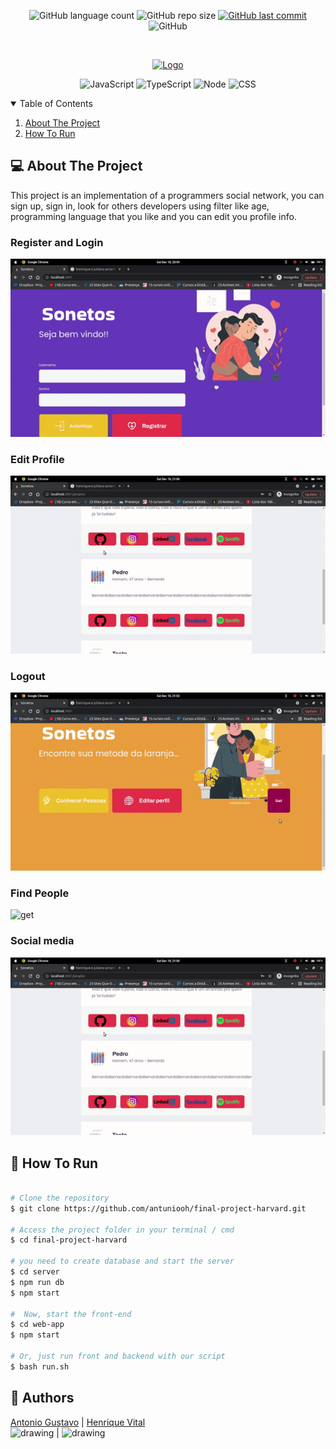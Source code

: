<p align="center">
  <img alt="GitHub language count" src="https://img.shields.io/github/languages/count/antuniooh/final-project-harvard">

  <img alt="GitHub repo size" src="https://img.shields.io/github/repo-size/antuniooh/final-project-harvard">
  
  <a href="https://github.com/antuniooh/final-project-harvard/commits/master">
    <img alt="GitHub last commit" src="https://img.shields.io/github/last-commit/antuniooh/final-project-harvard">
  </a>
  
   <img alt="GitHub" src="https://img.shields.io/github/license/antuniooh/final-project-harvard">
</p>

<!-- PROJECT LOGO -->
<br />
<p align="center">
  <a href="https://github.com/antuniooh/final-project-harvard">
    <img src="https://ripehp.files.wordpress.com/2012/06/harvard-university-logo.jpg" alt="Logo" width="550">
  </a>
</p>

<p align="center">
  <img alt="JavaScript" src="https://img.shields.io/badge/JavaScript-yellow?style=for-the-badge&logo=javascript&logoColor=white"/>
  <img alt="TypeScript" src="https://img.shields.io/badge/Typescript-blue?style=for-the-badge&logo=typescript&logoColor=white"/>
  <img alt="Node" src="https://img.shields.io/badge/Node-green?style=for-the-badge&logo=node&logoColor=white"/>
  <img alt="CSS" src="https://img.shields.io/badge/CSS-darkblue?style=for-the-badge&logo=css3&logoColor=white"/>
</p>



<!-- TABLE OF CONTENTS -->
<details open="open">
  <summary>Table of Contents</summary>
  <ol>
    <li>
      <a href="#-about-the-project">About The Project</a>
    </li>
    <li>
      <a href="#-how-to-run">How To Run</a>
    </li>
  </ol>
</details>


<!-- ABOUT THE PROJECT -->
## 💻 About The Project
This project is an implementation of a programmers social network, you can sign up, sign in, look for others developers using filter like age, programming language that you like and you can edit you profile info.

### Register and Login

![get](https://github.com/antuniooh/final-project-harvard/blob/master/.github/login_resgister.gif)

### Edit Profile

![get](https://github.com/antuniooh/final-project-harvard/blob/master/.github/edit_profile.gif)

### Logout

![get](https://github.com/antuniooh/final-project-harvard/blob/master/.github/logout.gif)

### Find People

![get](https://github.com/antuniooh/final-project-harvard/blob/master/.github/findprofile.gif)

### Social media

![get](https://github.com/antuniooh/final-project-harvard/blob/master/.github/social_media.gif)


<!-- HOW TO RUN -->
## 🚀 How To Run

```bash

# Clone the repository
$ git clone https://github.com/antuniooh/final-project-harvard.git

# Access the project folder in your terminal / cmd
$ cd final-project-harvard

# you need to create database and start the server
$ cd server
$ npm run db
$ npm start

#  Now, start the front-end
$ cd web-app
$ npm start

# Or, just run front and backend with our script
$ bash run.sh
```

## 🤖 Authors

[Antonio Gustavo](https://github.com/antuniooh)           |  [Henrique Vital](https://github.com/henriquevital00)           
<img src="https://avatars.githubusercontent.com/u/51217271?v=4" alt="drawing" width="150"/>  |  <img src="https://avatars.githubusercontent.com/u/48650626?v=4" alt="drawing" width="150"/>
